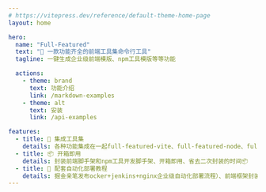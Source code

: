 ```yaml
---
# https://vitepress.dev/reference/default-theme-home-page
layout: home

hero:
  name: "Full-Featured"
  text: "🔧 一款功能齐全的前端工具集命令行工具"
  tagline: 一键生成企业级前端模版、npm工具模版等等功能

  actions:
    - theme: brand
      text: 功能介绍
      link: /markdown-examples
    - theme: alt
      text: 安装
      link: /api-examples

features:
  - title: 🔧 集成工具集
    details: 各种功能集成在一起full-featured-vite、full-featured-node、full-featured-dependencies等等
  - title: 📦 开箱即用
    details: 封装前端脚手架和npm工具开发脚手架、开箱即用、省去二次封装的时间📦
  - title: 👷 配套自动化部署教程
    details: 掘金亲笔发布ocker+jenkins+nginx企业级自动化部署流程）、前端框架封装gitAction工作流
---
```

